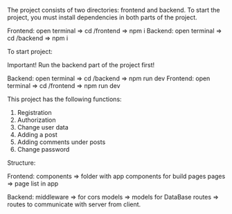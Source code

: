 The project consists of two directories: frontend and backend. To start the project, you must install dependencies in both parts of the project.

Frontend: open terminal => cd /frontend => npm i
Backend: open terminal => cd /backend => npm i

To start project:

Important!
Run the backend part of the project first!

Backend: open terminal => cd /backend => npm run dev
Frontend: open terminal => cd /frontend => npm run dev

This project has the following functions:

1. Registration
2. Authorization
3. Сhange user data
4. Adding a post
5. Adding comments under posts
6. Change password

Structure:

Frontend:
components => folder with app components for build pages
pages => page list in app

Backend:
middleware => for cors
models => models for DataBase
routes => routes to communicate with server from client.
